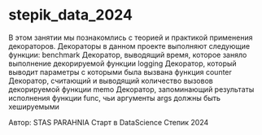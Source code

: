 # stepik_data_2024
В этом занятии мы познакомлись с теорией и практикой применения декораторов. Декораторы в данном проекте выполняют следующие функции: 
benchmark Декоратор, выводящий время, которое заняло выполнение декорируемой функции
logging Декоратор, который выводит параметры с которыми была вызвана функция
counter Декоратор, считающий и выводящий количество вызовов декорируемой функции
memo Декоратор, запоминающий результаты исполнения функции func, чьи аргументы args должны быть хешируемыми

Автор: STAS PARAHNIA
Старт в DataScience Степик 2024
